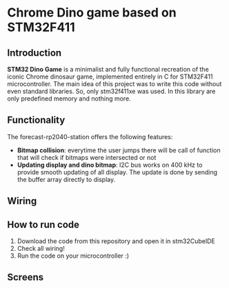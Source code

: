 # Chrome Dino game based on STM32F411

## Introduction

**STM32 Dino Game** is a minimalist and fully functional recreation of the iconic Chrome dinosaur game, implemented entirely in C for STM32F411 microcontroller. The main idea of this project was to write this code without even standard libraries. So, only stm32f411xe was used. In this library are only predefined memory and nothing more.


## Functionality

The forecast-rp2040-station offers the following features:

- **Bitmap collision**: everytime the user jumps there will be call of function that will check if bitmaps were intersected or not
- **Updating display and dino bitmap**: I2C bus works on 400 kHz to provide smooth updating of all display. The update is done by sending the buffer array directly to display.

## Wiring


## How to run code
1. Download the code from this repository and open it in stm32CubeIDE
2. Check all wiring!
3. Run the code on your microcontroller :)

## Screens